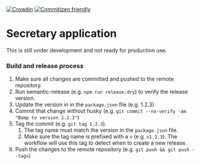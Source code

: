 [![Crowdin](https://badges.crowdin.net/secretary/localized.svg)](https://crowdin.com/project/secretary)
[![Commitizen friendly](https://img.shields.io/badge/commitizen-friendly-brightgreen.svg)](http://commitizen.github.io/cz-cli/)

# Secretary application

This is still under development and not ready for production use.

### Build and release process
1. Make sure all changes are committed and pushed to the remote repository.
1. Run semantic-release (e.g. `npm run release:dry`) to verify the release version.
1. Update the version in in the `package.json` file (e.g. 1.2.3)
1. Commit that change without husky (e.g. `git commit --no-verify -am "Bump to version 1.2.3"`)
1. Tag the commit (e.g. `git tag 1.2.3`).
    1. The tag name must match the version in the `package.json` file.
    1. Make sure the tag name is prefixed with a `v` (e.g. `v1.2.3`). The workflow will use this tag to detect when to create a new release.
1. Push the changes to the remote repository (e.g. `git push && git push --tags`)
